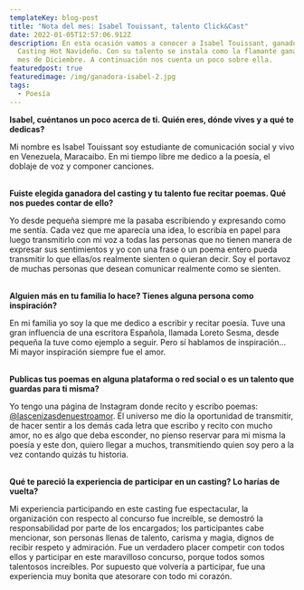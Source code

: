 ```yaml
---
templateKey: blog-post
title: "Nota del mes: Isabel Touissant, talento Click&Cast"
date: 2022-01-05T12:57:06.912Z
description: En esta ocasión vamos a conocer a Isabel Touissant, ganadora del
  Casting Hot Navideño. Con su talento se instala como la flamante ganadora del
  mes de Diciembre. A continuación nos cuenta un poco sobre ella.
featuredpost: true
featuredimage: /img/ganadora-isabel-2.jpg
tags:
  - Poesía
---
```

**Isabel, cuéntanos un poco acerca de ti. Quién eres, dónde vives y a qué te dedicas?**

Mi nombre es Isabel Touissant soy estudiante de comunicación social y vivo en Venezuela, Maracaibo. En mi tiempo libre me dedico a la poesía, el doblaje de voz y componer canciones.

\
**Fuiste elegida ganadora del casting y tu talento fue recitar poemas. Qué nos puedes contar de ello?**

Yo desde pequeña siempre me la pasaba escribiendo y expresando como me sentía. Cada vez que me aparecía una idea, lo escribía en papel para luego transmitirlo con mi voz a todas las personas que no tienen manera de expresar sus sentimientos y yo con una frase o un poema entero pueda transmitir lo que ellas/os realmente sienten o quieran decir. Soy el portavoz de muchas personas que desean comunicar realmente como se sienten.

\
**Alguien más en tu familia lo hace? Tienes alguna persona como inspiración?**

En mi familia yo soy la que me dedico a escribir y recitar poesía. Tuve una gran influencia de una escritora Española, llamada Loreto Sesma, desde pequeña la tuve como ejemplo a seguir. Pero sí hablamos de inspiración... Mi mayor inspiración siempre fue el amor.

\
**Publicas tus poemas en alguna plataforma o red social o es un talento que guardas para ti misma?**

Yo tengo una página de Instagram donde recito y escribo poemas: [@lascenizasdenuestroamor](https://www.instagram.com/lascenizasdenuestroamor/). El universo me dio la oportunidad de transmitir, de hacer sentir a los demás cada letra que escribo y recito con mucho amor, no es algo que deba esconder, no pienso reservar para mi misma la poesía y este don, quiero llegar a muchos, transmitiendo quien soy pero a la vez contando quizás tu historia.

\
**Qué te pareció la experiencia de participar en un casting? Lo harías de vuelta?**

Mi experiencia participando en este casting fue espectacular, la organización con respecto al concurso fue increíble, se demostró la responsabilidad por parte de los encargados; los participantes cabe mencionar, son personas llenas de talento, carisma y magia, dignos de recibir respeto y admiración. Fue un verdadero placer competir con todos ellos y participar en este maravilloso concurso, porque todos somos talentosos increíbles. Por supuesto que volvería a participar, fue una experiencia muy bonita que atesorare con todo mi corazón.